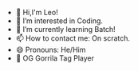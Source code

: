 - 👋 Hi,I'm Leo!
- 👀 I’m interested in Coding.
- 🌱 I’m currently learning Batch!
- 📫 How to contact me: On scratch.
- 😄 Pronouns: He/Him
- 🥽 OG Gorrila Tag Player

<!---
leogranvillefromschool/leogranvillefromschool is a ✨ special ✨ repository because its `README.md` (this file) appears on your GitHub pr.
You can click the Preview link to take a look at your changes.
--->
